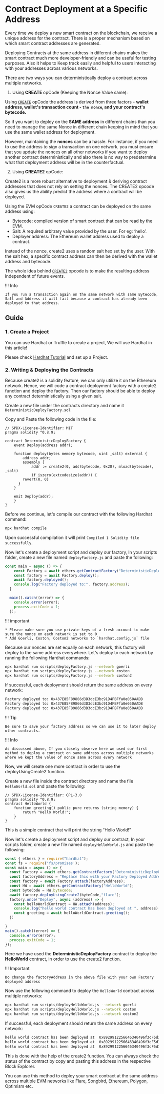 # Contract Deployment at a Specific Address

Every time we deploy a new smart contract on the blockchain, we receive a unique address for the contract.
There is a proper mechanism based on which smart contract addresses are generated.

Deploying Contracts at the same address in different chains makes the smart contract much more developer-friendly and can be useful for testing purposes.
Also it helps to Keep track easily and helpful to users interacting with your addresses across various networks.

There are two ways you can deterministically deploy a contract across multiple networks.

1. Using **CREATE** opCode (Keeping the Nonce Value same):

Using [`CREATE`](https://ethereum.stackexchange.com/questions/68943/create-opcode-what-does-it-really-do) opCode the address is derived from three factors - **wallet address, wallet's transaction count - `the nonce`, and your contract's bytecode.**

So if you want to deploy on the **SAME address** in different chains than you need to manage the same Nonce in different chain keeping in mind that you use the same wallet address for deployment.

However, maintaining the **nonces** can be a hassle. For instance, if you need to use the address to sign a transaction on one network, you must ensure that you update the nonces on all other networks if you want to deploy another contract deterministically and also there is no way to predetermine what that deployment address will be in the counterfactual.

2. Using **CREATE2** opCode:

Create2 is a more robust alternative to deployment & deriving contract addresses that does not rely on setting the nonces. The CREATE2 opcode also gives us the ability predict the address where a contract will be deployed.

Using the EVM opCode `CREATE2` a contract can be deployed on the same address using:

* Bytecode: compiled version of smart contract that can be read by the EVM.
* Salt: A required arbitrary value provided by the user. For eg: ‘hello’.
* Deployer address: The Ethereum wallet address used to deploy a contract.

Instead of the nonce, create2 uses a random salt hex set by the user. With the salt hex, a specific contract address can then be derived with the wallet address and bytecode.

The whole idea behind [`CREATE2`](https://eips.ethereum.org/EIPS/eip-1014) opcode is to make the resulting address independent of future events.

!!! Info

    If you run a transaction again on the same network with same Bytecode, Salt and Address it will fail because a contract has already been deployed to that address.

## Guide

### 1. Create a Project

You can use Hardhat or Truffle to create a project, We will use Hardhat in this article!

Please check [Hardhat Tutorial](./hardhat.md) and set up a Project.

### 2. Writing & Deploying the Contracts

Because create2 is a solidity feature, we can only utilize it on the Ethereum network. Hence, we will code a contract deployment factory with a create2 function and deploy the factory. Then our factory should be able to deploy any contract deterministically using a given salt.

Create a new file under the contracts directory and name it `DeterministicDeployFactory.sol`

Copy and Paste the following code in the file:

```solidity
// SPDX-License-Identifier: MIT
pragma solidity ^0.8.9;

contract DeterministicDeployFactory {
    event Deploy(address addr);

    function deploy(bytes memory bytecode, uint _salt) external {
        address addr;
        assembly {
            addr := create2(0, add(bytecode, 0x20), mload(bytecode), _salt)
            if iszero(extcodesize(addr)) {
        revert(0, 0)
      }
    }

    emit Deploy(addr);
    }
}
```

Before we continue, let's compile our contract with the following Hardhat command:

```bash
npx hardhat compile
```

Upon successful compilation it will print `Compiled 1 Solidity file successfully`.

Now let's create a deployment script and deploy our factory, In your scripts folder, create a new file named `deployFactory.js` and paste the following:

``` javascript
const main = async () => {
    const Factory = await ethers.getContractFactory("DeterministicDeployFactory");
    const factory = await Factory.deploy();
    await factory.deployed();
    console.log("Factory deployed to:", factory.address);
  }

  main().catch((error) => {
    console.error(error);
    process.exitCode = 1;
  });
```

!!! important

    * Please make sure you use private keys of a fresh account to make sure the nonce on each network is set to 0
    * Add Goerli, Coston, Coston2 networks to `hardhat.config.js` file

Because our nonces are set equally on each network, this factory will deploy to the same address everywhere. Let's deploy to each network by running the following Hardhat commands:

```bash
npx hardhat run scripts/deployFactory.js --network goerli
npx hardhat run scripts/deployFactory.js --network coston
npx hardhat run scripts/deployFactory.js --network coston2
```

If successful, each deployment should return the same address on every network:

``` bash
Factory deployed to: 0x437E85F89866d3D3dcE3bc91D4FBFfa0e050AADB
Factory deployed to: 0x437E85F89866d3D3dcE3bc91D4FBFfa0e050AADB
Factory deployed to: 0x437E85F89866d3D3dcE3bc91D4FBFfa0e050AADB
```

!!! Tip

    Be sure to save your factory address so we can use it to later deploy other contracts.

!!! Info

    As discussed above, If you closely observe here we used our first method to deploy a contract on same address across multiple networks where we kept the value of nonce same across every network

Now, we will create one more contract in order to use the deployUsingCreate2 function.

Create a new file inside the contract directory and name the file `HelloWorld.sol` and paste the following:

``` solidity
// SPDX-License-Identifier: GPL-3.0
pragma solidity ^0.8.9;
contract HelloWorld {
    function greeting() public pure returns (string memory) {
        return "Hello World!";
    }
}
```

This is a simple contract that will print the string “Hello World!”

Now let's create a deployment script and deploy our contract, In your scripts folder, create a new file named `deployHelloWorld.js` and paste the following:

``` javascript
const { ethers } = require("hardhat");
const fs = require('fs/promises');
const main = async () => {
  const Factory = await ethers.getContractFactory("DeterministicDeployFactory");
  const factoryAddress = "Replace this with your Factory Deployed Address"
  const factory = await Factory.attach(factoryAddress);
  const HW = await ethers.getContractFactory("HelloWorld");
  const byteCode = HW.bytecode;
  await factory.deployUsingCreate2(byteCode,"flare");
  factory.once("Deploy", async (address) => {
    const helloWorldContract = HW.attach(address);
    console.log("hello world contract has been deployed at ", address);
    const greeting = await helloWorldContract.greeting();
  })

}
main().catch((error) => {
  console.error(error);
  process.exitCode = 1;
});
```

Here we have used the **DeterministicDeployFactory** contract to deploy the **HelloWorld** contract, in order to use the create2 function.

!!! Important

    Do change the factoryAddress in the above file with your own Factory deployed address

Now use the following command to deploy the `HelloWorld` contract across multiple networks:

```bash
npx hardhat run scripts/deployHelloWorld.js --network goerli
npx hardhat run scripts/deployHelloWorld.js --network coston
npx hardhat run scripts/deployHelloWorld.js --network coston2
```

If successful, each deployment should return the same address on every network:

```bash
hello world contract has been deployed at  0x8929912256646340496f3cF5d17d56F967cc554A
hello world contract has been deployed at  0x8929912256646340496f3cF5d17d56F967cc554A
hello world contract has been deployed at  0x8929912256646340496f3cF5d17d56F967cc554A
```

This is done with the help of the create2 function.
You can always check the status of the contract by copy and pasting this address in the respective Block Explorer.

You can use this method to deploy your smart contract at the same address across multiple EVM networks like Flare, Songbird, Ethereum, Polygon, Optimism etc.
